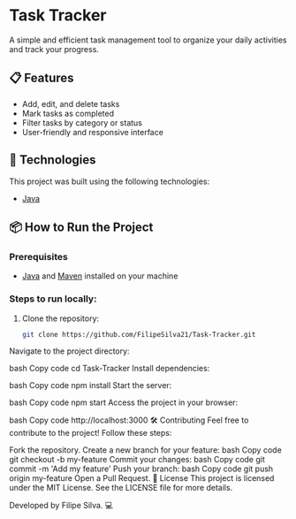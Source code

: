 # Task Tracker

A simple and efficient task management tool to organize your daily activities and track your progress.

## 📋 Features

- Add, edit, and delete tasks
- Mark tasks as completed
- Filter tasks by category or status
- User-friendly and responsive interface

## 🚀 Technologies

This project was built using the following technologies:

- [Java]((https://www.oracle.com/br/java/))


## 📦 How to Run the Project

### Prerequisites

- [Java](https://www.oracle.com/br/java/) and [Maven](https://maven.apache.org/) installed on your machine 


### Steps to run locally:

1. Clone the repository:
   ```bash
   git clone https://github.com/FilipeSilva21/Task-Tracker.git
Navigate to the project directory:

bash
Copy code
cd Task-Tracker
Install dependencies:

bash
Copy code
npm install
Start the server:

bash
Copy code
npm start
Access the project in your browser:

bash
Copy code
http://localhost:3000
🛠️ Contributing
Feel free to contribute to the project! Follow these steps:

Fork the repository.
Create a new branch for your feature:
bash
Copy code
git checkout -b my-feature
Commit your changes:
bash
Copy code
git commit -m 'Add my feature'
Push your branch:
bash
Copy code
git push origin my-feature
Open a Pull Request.
📝 License
This project is licensed under the MIT License. See the LICENSE file for more details.

Developed by Filipe Silva. 💻
